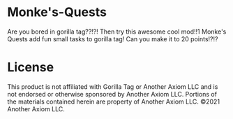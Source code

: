 # Monke's-Quests
Are you bored in gorilla tag??!?! Then try this awesome cool mod!!1 Monke's Quests add fun small tasks to gorilla tag!
Can you make it to 20 points!?!?

# License
This product is not affiliated with Gorilla Tag or Another Axiom LLC and is not endorsed or otherwise sponsored by Another Axiom LLC. Portions of the materials contained herein are property of Another Axiom LLC. ©2021 Another Axiom LLC.
